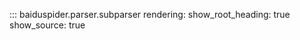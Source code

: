 ::: baiduspider.parser.subparser
    rendering:
      show_root_heading: true
      show_source: true